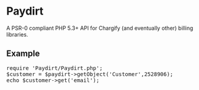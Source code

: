 # Paydirt

A PSR-0 compliant PHP 5.3+ API for Chargify (and eventually other) billing libraries.

## Example

<pre>
require 'Paydirt/Paydirt.php';
$customer = $paydirt->getObject('Customer',2528906);
echo $customer->get('email');
</pre>